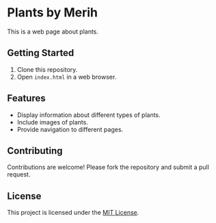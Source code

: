 # Plants by Merih

This is a web page about plants.

## Getting Started

1. Clone this repository.
2. Open `index.html` in a web browser.

## Features

- Display information about different types of plants.
- Include images of plants.
- Provide navigation to different pages.

## Contributing

Contributions are welcome! Please fork the repository and submit a pull request.

## License

This project is licensed under the [MIT License](LICENSE).
